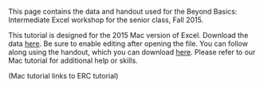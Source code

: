This page contains the data and handout used for the Beyond Basics: Intermediate Excel workshop for the senior class, Fall 2015. 
 
This tutorial is designed for the 2015 Mac version of Excel.
Download the data [here](https://github.com/barnarderc/workshops/blob/master/Fall%202015/Beyond%20Basics_%20Intermediate%20Excel%20Skills%20for%20Seniors/excel_training_seniors.xlsx). Be sure to enable editing after opening the file.
You can follow along using the handout, which you can download [here](https://github.com/barnarderc/workshops/blob/master/Fall%202015/Beyond%20Basics_%20Intermediate%20Excel%20Skills%20for%20Seniors/handout_senior_int_excel_workshop.docx).
Please refer to our Mac tutorial for additional help or skills.


(Mac tutorial links to ERC tutorial)

